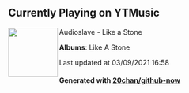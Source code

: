 ## Currently Playing on YTMusic

[<img align="left" width="100" src="https://lh3.googleusercontent.com/TMfQSYzvW3WytIEROU48jm7OdwhsC4Z7XHfUzSIGS4RNc4z7MpkRGbb7TTE9MSPZjrFtnPN1P8-vZvR-ZA">](https://music.youtube.com/watch?v=CkireDPx7c8)

Audioslave - Like a Stone

**Albums**: Like A Stone

Last updated at 03/09/2021 16:58

#### Generated with [20chan/github-now](https://github.com/20chan/github-now)


<!--
**20chan/20chan** is a ✨ _special_ ✨ repository because its `README.md` (this file) appears on your GitHub profile.

Here are some ideas to get you started:

- 🔭 I’m currently working on ...
- 🌱 I’m currently learning ...
- 👯 I’m looking to collaborate on ...
- 🤔 I’m looking for help with ...
- 💬 Ask me about ...
- 📫 How to reach me: ...
- 😄 Pronouns: ...
- ⚡ Fun fact: ...
-->

